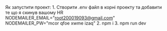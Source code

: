 Як запустити проект: 
    1. Створити .env файл в корні проекту та добавити те що я скинув вашому HR
        NODEMAILER_EMAIL="root200019093@gmail.com"
        NODEMAILER_PW="mcor qfoe xwme izaq"
    2. npm i
    3. npm run dev
